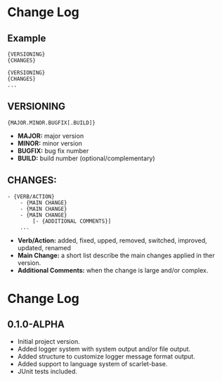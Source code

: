 # Change Log

## Example

```
{VERSIONING}
{CHANGES}

{VERSIONING}
{CHANGES}
...
```

## VERSIONING

```
{MAJOR.MINOR.BUGFIX[.BUILD]}
```

- **MAJOR:** major version
- **MINOR:** minor version
- **BUGFIX:** bug fix number
- **BUILD:** build number (optional/complementary)

## CHANGES:

```
- {VERB/ACTION}
	- {MAIN CHANGE}
	- {MAIN CHANGE}
	- {MAIN CHANGE}
		[- {ADDITIONAL COMMENTS}]
	...
```

- **Verb/Action:** added, fixed, upped, removed, switched, improved, updated, renamed
- **Main Change:** a short list describe the main changes applied in ther version.
- **Additional Comments:** when the change is large and/or complex.

# Change Log

## 0.1.0-ALPHA
- Initial project version.
- Added logger system with system output and/or file output.
- Added structure to customize logger message format output.
- Added support to language system of scarlet-base.
- JUnit tests included.